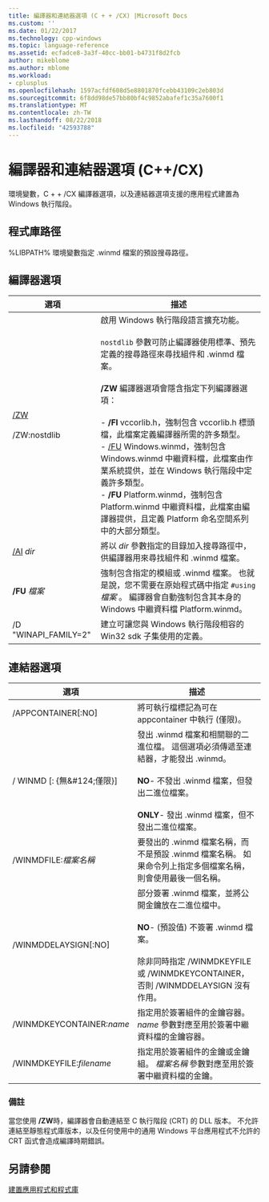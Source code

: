 ```yaml
---
title: 編譯器和連結器選項 (C + + /CX) |Microsoft Docs
ms.custom: ''
ms.date: 01/22/2017
ms.technology: cpp-windows
ms.topic: language-reference
ms.assetid: ecfadce8-3a3f-40cc-bb01-b4731f8d2fcb
author: mikeblome
ms.author: mblome
ms.workload:
- cplusplus
ms.openlocfilehash: 1597acfdf608d5e8801870fcebb43109c2eb803d
ms.sourcegitcommit: 6f8dd98de57bb80bf4c9852abafef1c35a7600f1
ms.translationtype: MT
ms.contentlocale: zh-TW
ms.lasthandoff: 08/22/2018
ms.locfileid: "42593788"
---
```

# <a name="compiler-and-linker-options-ccx"></a>編譯器和連結器選項 (C++/CX)
環境變數，C + + /CX 編譯器選項，以及連結器選項支援的應用程式建置為 Windows 執行階段。  
  
## <a name="library-path"></a>程式庫路徑  
 %LIBPATH% 環境變數指定 .winmd 檔案的預設搜尋路徑。  
  
## <a name="compiler-options"></a>編譯器選項  
  
|選項|描述|  
|------------|-----------------|  
|[/ZW](../build/reference/zw-windows-runtime-compilation.md)<br /><br /> /ZW:nostdlib|啟用 Windows 執行階段語言擴充功能。<br /><br /> `nostdlib` 參數可防止編譯器使用標準、預先定義的搜尋路徑來尋找組件和 .winmd 檔案。<br /><br /> **/ZW** 編譯器選項會隱含指定下列編譯器選項：<br /><br /> -   **/FI** vccorlib.h，強制包含 vccorlib.h 標頭檔，此檔案定義編譯器所需的許多類型。<br />-   [/FU](../build/reference/fu-name-forced-hash-using-file.md) Windows.winmd，強制包含 Windows.winmd 中繼資料檔，此檔案由作業系統提供，並在 Windows 執行階段中定義許多類型。<br />-   **/FU** Platform.winmd，強制包含 Platform.winmd 中繼資料檔，此檔案由編譯器提供，且定義 Platform 命名空間系列中的大部分類型。|  
|[/AI](../build/reference/ai-specify-metadata-directories.md) *dir*|將以 *dir* 參數指定的目錄加入搜尋路徑中，供編譯器用來尋找組件和 .winmd 檔案。|  
|**/FU**  *檔案*|強制包含指定的模組或 .winmd 檔案。 也就是說，您不需要在原始程式碼中指定 `#using`*檔案* 。 編譯器會自動強制包含其本身的 Windows 中繼資料檔 Platform.winmd。|  
|/D "WINAPI_FAMILY=2"|建立可讓您與 Windows 執行階段相容的 Win32 sdk 子集使用的定義。|  
  
## <a name="linker-options"></a>連結器選項  
  
|選項|描述|  
|------------|-----------------|  
|/APPCONTAINER[:NO]|將可執行檔標記為可在 appcontainer 中執行 (僅限)。|  
|/ WINMD [: {無&AMP;#124;僅限}]|發出 .winmd 檔案和相關聯的二進位檔。 這個選項必須傳遞至連結器，才能發出 .winmd。<br /><br /> **NO**- 不發出 .winmd 檔案，但發出二進位檔案。<br /><br /> **ONLY**- 發出 .winmd 檔案，但不發出二進位檔案。|  
|/WINMDFILE:*檔案名稱*|要發出的 .winmd 檔案名稱，而不是預設 .winmd 檔案名稱。 如果命令列上指定多個檔案名稱，則會使用最後一個名稱。|  
|/WINMDDELAYSIGN[:NO]|部分簽署 .winmd 檔案，並將公開金鑰放在二進位檔中。<br /><br /> **NO**- (預設值) 不簽署 .winmd 檔案。<br /><br /> 除非同時指定 /WINMDKEYFILE 或 /WINMDKEYCONTAINER，否則 /WINMDDELAYSIGN 沒有作用。|  
|/WINMDKEYCONTAINER:*name*|指定用於簽署組件的金鑰容器。 *name* 參數對應至用於簽署中繼資料檔的金鑰容器。|  
|/WINMDKEYFILE:*filename*|指定用於簽署組件的金鑰或金鑰組。 *檔案名稱* 參數對應至用於簽署中繼資料檔的金鑰。|  
  
### <a name="remarks"></a>備註  
 當您使用 **/ZW**時，編譯器會自動連結至 C 執行階段 (CRT) 的 DLL 版本。 不允許連結至靜態程式庫版本，以及任何使用中的通用 Windows 平台應用程式不允許的 CRT 函式會造成編譯時期錯誤。  
  
## <a name="see-also"></a>另請參閱  
 [建置應用程式和程式庫](../cppcx/building-apps-and-libraries-c-cx.md)
